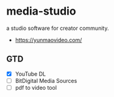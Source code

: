# media-studio
a studio software for creator community.

- https://yunmaovideo.com/

## GTD
- [x] YouTube DL
- [ ] BitDigital Media Sources
- [ ] pdf to video tool
